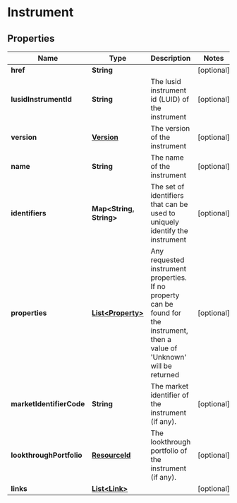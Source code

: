 
# Instrument

## Properties
Name | Type | Description | Notes
------------ | ------------- | ------------- | -------------
**href** | **String** |  |  [optional]
**lusidInstrumentId** | **String** | The lusid instrument id (LUID) of the instrument |  [optional]
**version** | [**Version**](Version.md) | The version of the instrument |  [optional]
**name** | **String** | The name of the instrument |  [optional]
**identifiers** | **Map&lt;String, String&gt;** | The set of identifiers that can be used to uniquely identify the instrument |  [optional]
**properties** | [**List&lt;Property&gt;**](Property.md) | Any requested instrument properties. If no property can be found for the instrument, then  a value of &#39;Unknown&#39; will be returned |  [optional]
**marketIdentifierCode** | **String** | The market identifier of the instrument (if any). |  [optional]
**lookthroughPortfolio** | [**ResourceId**](ResourceId.md) | The lookthrough portfolio of the instrument (if any). |  [optional]
**links** | [**List&lt;Link&gt;**](Link.md) |  |  [optional]



